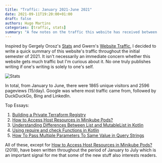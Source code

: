 ```yaml
---
title: "Traffic: January 2021-June 2021"
date: 2021-09-11T19:20:00+01:00
draft: false
authors: Hugo Martins
categories: [traffic, stats]
summary: "A few notes on the traffic this website has received between January and June 2021."
---
```


Inspired by Gergely Orosz's [Stats](https://blog.pragmaticengineer.com/stats/) and Gwern's [Website Traffic](https://www.gwern.net/Traffic), I decided to write a quick summary of this website's traffic throughout the initial semester of 2021. It isn't necessarily an immediate concern whether this website gets much traffic but I'm curious about it. No one truly publishes writing if one's writing is solely to one's self.

![Stats](/images/Stats-January-July-2021.png)

In total, from January to June, there were 1865 unique visitors and 2596 pageviews (15/day). Google was where most traffic came from, followed by DuckDuckGo, Bing and LinkedIn.

Top Essays:

1. [Building a Private Terraform Registry](https://hugomartins.io/essays/2021/01/build-a-terraform-private-registry/)
2. [How to Access Host Resources in Minikube Pods?](https://hugomartins.io/essays/2019/12/access-host-resources-minikube/)
3. [Understanding Differences Between List and MutableList in Kotlin](https://hugomartins.io/essays/2021/03/understanding-differences-between-list-and-mutablelist-in-kotlin/)
4. [Using require and check Functions in Kotlin](https://hugomartins.io/essays/2021/02/using-require-and-check-in-kotlin/)
5. [How To Pass Multiple Parameters To Same Value in Query Strings](https://hugomartins.io/essays/2021/02/how-to-pass-multiple-values-to-http-query-parameter/)

All of these, except for [How to Access Host Resources in Minikube Pods?](https://hugomartins.io/essays/2019/12/access-host-resources-minikube/) (2019), have been written throughout the period of January to July which is an important signal for me that some of the new stuff also interests readers.
